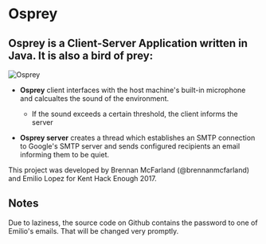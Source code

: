 # Osprey

## Osprey is a Client-Server Application written in Java. It is also a bird of prey:
![Osprey](https://www.allaboutbirds.org/guide/PHOTO/LARGE/osprey_1.jpg)

* __Osprey__ client interfaces with the host machine's built-in microphone and calcualtes the sound of the environment.
    * If the sound exceeds a certain threshold, the client informs the server
    
* __Osprey server__ creates a thread which establishes an SMTP connection to Google's SMTP server and sends configured recipients an email informing them to be quiet. 

This project was developed by Brennan McFarland (@brennanmcfarland) and Emilio Lopez for Kent Hack Enough 2017. 


## Notes
Due to laziness, the source code on Github contains the password to one of Emilio's emails. That will be changed very promptly. 


